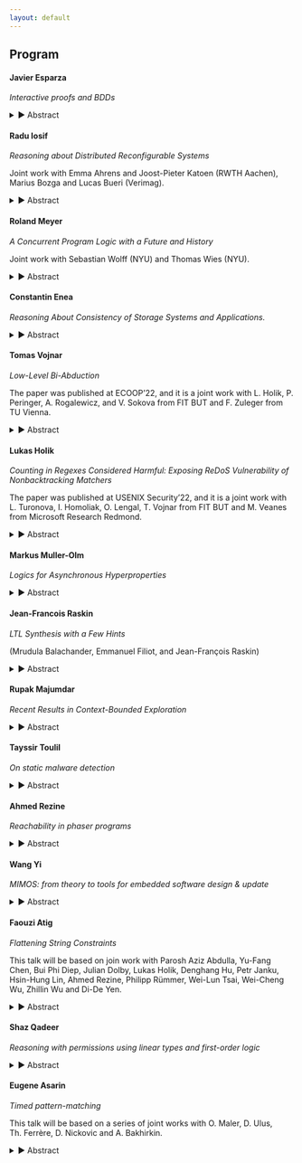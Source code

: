 ```yaml
---
layout: default
---
```


## Program

#### Javier Esparza

*Interactive proofs and BDDs*

<details>
  <summary>▶ Abstract</summary>
  IP=PSPACE is proved by exhibiting an interactive proof
  system for QBF, often called the SumCheck algorithm.
  SumCheck runs in polynomial time for Verifier, but in
  exponential time for Prover.

  Assume that Prover solves QBF instances using BDDs.
  (That is, given a QBF formula Ax1 Ex2 Ax3 .. Exn F,
  Prover constructs BDDs for F, Exn F, Ax(n-1) Exn F etc.)
  We give an implementation of SumCheck in which Prover runs
  in polynomial time **in the size of the BDDs**. In particular,
  a BDD-based QBF-solver can be easily instrumented so that
  it produces interactive certificates.

  More generally, we are implementing a BDD library that
  produces interactive proof certificates. I'll report on
  this work.
</details>

#### Radu Iosif

*Reasoning about Distributed Reconfigurable Systems*

Joint work with Emma Ahrens and Joost-Pieter Katoen (RWTH Aachen), Marius Bozga and Lucas Bueri (Verimag).

<details>
  <summary>▶ Abstract</summary>
  We present a Hoare-style calculus for formal reasoning about
  reconfiguration programs of distributed systems. Such programs create
  and delete processes and/or interactions (communication channels) while
  processes in the network communicate by handshaking. Our proof calculus uses a
  resource logic, in the spirit of Separation Logic, to give local specifications of reconfiguration
  actions. Parameterized distributed systems with an unbounded number of
  processes are described using inductively defined predicates. The
  correctness of reconfiguration programs relies on havoc invariants,
  that are assertions about the ongoing interactions in a part of the
  system that is not affected by the structural change caused by the
  reconfiguration. The rest of the talk is concerned with automation issues,
  with a survey of the decision procedures (satisfiability, entailment) for the logic
  and the presentation of a method that proves havoc invariants automatically.
  The latter is inspired by Regular Model Checking, a domain of verification
  pioneered by Ahmed Bouajjani.
</details>

#### Roland Meyer

*A Concurrent Program Logic with a Future and History*

Joint work with Sebastian Wolff (NYU) and Thomas Wies (NYU).

<details>
  <summary>▶ Abstract</summary>
Verifying fine-grained optimistic concurrent programs remains an open problem. Modern program logics provide abstraction mechanisms and compositional reasoning principles to deal with the inherent complexity. However, their use is mostly confined to pencil-and-paper or mechanized proofs. We devise a new separation logic geared towards the lacking automation. While local reasoning is known to be crucial for automation, we are the first to show how to retain this locality for (i) reasoning about inductive properties without the need for ghost code, and (ii) reasoning about computation histories in hindsight. We implemented our new logic in a tool and used it to automatically verify challenging concurrent search structures that require inductive properties and hindsight reasoning, such as the Harris set.
</details>

#### Constantin Enea

*Reasoning About Consistency of Storage Systems and Applications.*

<details>
  <summary>▶ Abstract</summary>
  Modern applications such as e-commerce platforms are centered around using large-scale storage systems for storing and retrieving data. In the presence of concurrent accesses, these storage systems trade off consistency for performance. The weaker the consistency level, the more behaviors a storage system is allowed to exhibit and it is up to the developer to ensure that their application can tolerate those behaviors. However, these weak behaviors only occur rarely in practice and outside the control of the application, making it difficult for developers to check the robustness of their code against weak consistency levels.

  In this talk I will give an overview of algorithmic methods for checking whether a storage system conforms to a certain consistency level or that an application satisfies its intended specification when run under a given consistency level.
</details>

#### Tomas Vojnar

*Low-Level Bi-Abduction*

The paper was published at ECOOP’22, and it is a joint work with L. Holik, P. Peringer, A. Rogalewicz, and V. Sokova from FIT BUT and F. Zuleger from TU Vienna.

<details>
  <summary>▶ Abstract</summary>
  The paper proposes a new static analysis designed to handle open programs, i.e., fragments of programs, with dynamic pointer-linked data structures - in particular, various kinds of lists - that employ advanced low-level pointer operations. The goal is to allow such programs be analysed without a need of writing analysis harnesses that would first initialise the structures being handled. The approach builds on a special flavour of separation logic and the approach of bi-abduction. The code of interest is analyzed along the call tree, starting from its leaves, with each function analysed just once without any call context, leading to a set of contracts summarizing the behaviour of the analysed functions. In order to handle the considered programs, methods of abduction existing in the literature are significantly modified and extended in the paper. The proposed approach has been implemented in a tool prototype and successfully evaluated on not large but complex programs.
</details>

#### Lukas Holik

*Counting in Regexes Considered Harmful: Exposing ReDoS Vulnerability of Nonbacktracking Matchers*

The paper was published at USENIX Security’22, and it is a joint work with L. Turonova, I. Homoliak, O. Lengal, T. Vojnar from FIT BUT and M. Veanes from Microsoft Research Redmond.

<details>
  <summary>▶ Abstract</summary>
  In this paper, we study the performance characteristics of nonbacktracking regex matchers and their vulnerability against ReDoS (regular expression denial of service) attacks. We focus on their known Achilles heel, which are extended regexes that use bounded quantifiers (e.g., '(ab){100}'). We propose a method for generating input texts that can cause ReDoS attacks on these matchers. The method exploits the bounded repetition and uses it to force expensive simulations of the deterministic automaton for the regex. We perform an extensive experimental evaluation of our and other state-of-the-art ReDoS generators on a large set of practical regexes with a comprehensive set of backtracking and nonbacktracking matchers, as well as experiments where we demonstrate ReDoS attacks on state-of-the-art real-world security applications containing SNORT with Hyperscan and the HW-accelerated regex matching engine on the NVIDIA BlueField-2 card. Our experiments show that bounded repetition is indeed a notable weakness of nonbacktracking matchers, with our generator being the only one capable of significantly increasing their running time.
</details>

#### Markus Muller-Olm

*Logics for Asynchronous Hyperproperties*

<details>
  <summary>▶ Abstract</summary>
  Logics for Hyperproperties have received increasing attention in the last decade due to their importance e.g. for security analyses. Past approaches have focussed on synchronous properties, i.e. techniques in which different paths are explored lockstepwise. More recently automata models and logics supporting also asynchronous hyperproperties have been studied. In this talk I will survey recent research on logics for asynchronous hyperproperties.
</details>

#### Jean-Francois Raskin

*LTL Synthesis with a Few Hints*

(Mrudula Balachander, Emmanuel Filiot, and Jean-François Raskin)

<details>
  <summary>▶ Abstract</summary>
  We study a variant of the problem of synthesizing Mealy machines that enforce LTL specifications against a hostile environment. In the variant studied here, the user provides the high level LTL specification $\varphi$ of the system to design, and a set $E$ of examples of executions that the solution must produce. Our synthesis algorithm works in two phases. First, it generalizes the decisions taken along the examples $E$ using tailored extensions of automata learning algorithms. This phase generalizes the user-provided examples in $E$ while preserving realizability of $\varphi$. Second, the algorithm turns the (usually) incomplete Mealy machine obtained by the learning phase into a complete Mealy machine that realizes $\varphi$. The examples are used to guide the synthesis procedure. We provide a completness result that shows that our procedure can learn any Mealy machine $M$ that realizes $\varphi$ with a small (polynomial) set of examples. We also show that our problem, that generalizes the classical LTL synthesis problem (i.e. when $E=\emptyset$), matches its worst-case complexity. The additional cost of learning from $E$ is even polynomial in the size of $E$ and in the size of a symbolic representation of solutions that realize $\varphi$. This symbolic representation is computed by the synthesis algorithm implemented in {\sc Acacia-Bonzai} when solving the plain LTL synthesis problem. We illustrate the practical interest of our approach on a set of examples.
</details>

#### Rupak Majumdar

*Recent Results in Context-Bounded Exploration*

<details>
  <summary>▶ Abstract</summary>
  Context-bounded exploration is a way to structure the state space of a concurrent multithreaded program by restricting the number of times a thread can be context switched. Since its introduction by Qadeer and Rehof about two decades ago, it has led to many new and interesting results, both theoretical and practical.
  I will survey some recent results in the theory of context-bounded exploration. Our model and results are inspired by a seminal paper of Atig, Bouajjani, and Qadeer from 2009.
</details>

#### Tayssir Toulil

*On static malware detection*

<details>
  <summary>▶ Abstract</summary>
  The number of malware is growing extraordinarily fast. A  malware may
bring
serious damage. Thus, it is crucial to have efficient up-to-date virus
detectors.
Existing antivirus systems  use various detection techniques to identify
viruses
such as (1) code emulation where the virus is executed in a virtual
environment
to get detected; or (2) signature detection, where a signature is a
pattern of program
code that characterizes  the virus. A file is declared as a virus  if it
contains a
sequence of binary code instructions that matches  one  of the known
signatures.
These techniques are becoming insufficient. Indeed, emulation based
techniques
can only check the program's behavior in a limited time interval.  As
for signature
based systems, it is very easy to virus developers to  get around them.
Thus, a robust malware detection technique needs  to check the behavior
(not the syntax)
of the program without executing it.
We show in this talk how using behavior  signatures allow to efficiently
detect malwares
in a completely static way. We implemented our techniques in a tool, and
we applied
it to detect several viruses. Our results are encouraging. In
particular, our tool
 was able to detect more than 800 viruses. Several of these viruses
could not be
detected by well-known anti-viruses such as Avira, Avast, Norton,
Kaspersky and McAfee.
</details>

#### Ahmed Rezine

*Reachability in phaser programs*

<details>
  <summary>▶ Abstract</summary>
  We consider the problem of statically checking control state reachability (as in possibility of assertion violations, race conditions or runtime errors) and plain reachability (as in deadlock-freedom) of phaser programs. Phasers are a modern non-trivial synchronization construct that supports dynamic parallelism with runtime registration and deregistration of spawned tasks. They allow for collective and point-to-point synchronizations. For instance, phasers can enforce barriers or producer-consumer synchronization schemes among all or subsets of the running tasks. Implementations are found in modern languages such as Habanero Java. Phasers essentially associate phases to individual tasks and use their runtime values to restrict possible concurrent executions. Unbounded phases may result in infinite transition systems even in the case of programs only creating finite numbers of tasks and phasers.
</details>

#### Wang Yi

*MIMOS: from theory to tools for embedded software design & update*

<details>
  <summary>▶ Abstract</summary>
  Today, the functionality and economical value of industrial systems and products, such as cars, airplanes, and medical equipment, is deﬁned and realized by embedded software. Dynamic software updates are critical for new features, product customization and security patches, but presently are not well supported for safety-critical systems.  MIMOS is a tool environment providing a new design paradigm and software tools for building embedded software  which can be updated on demand dynamically, safely, and securely over their operational life-time. The talk will be concluded with a tool demo.
</details>

#### Faouzi Atig

*Flattening String Constraints*

This talk will be based on join work with Parosh Aziz Abdulla, Yu-Fang Chen, Bui Phi Diep, Julian Dolby, Lukas Holik, Denghang Hu, Petr Janku, Hsin-Hung Lin, Ahmed Rezine, Philipp Rümmer, Wei-Lun Tsai, Wei-Cheng Wu, Zhillin Wu and Di-De Yen.

<details>
  <summary>▶ Abstract</summary>
  String data type is present in all modern programming and is a part of the core semantics of programming languages such as JavaScript and Python. The testing and verification of such programs require a decision procedure for string constraints. The types of constraints include: (1) equality constraints of the form t1 = t2 where t1 and t2 consist of a sequence of string variables and constants, (2) regular constraints of the form x 2 R where x is a string variable and R is a regular language, and (3) integer constraints which are linear arithmetic formulas over the length of the string variables. In this keynote talk, we will present our recent decision procedure for string constraints. We will focus on the decision procedure that uses the Counter-Example Guided Abstraction Refinement (CEGAR) framework which contains both an under- and an over-approximation module running in an alternating manner. The flow of information between these modules is used to increase their precision in an automatic manner.
</details>

#### Shaz Qadeer

*Reasoning with permissions using linear types and first-order logic*

<details>
  <summary>▶ Abstract</summary>
  Local reasoning is achieved when the specification of the effects of a code fragment can be used     to reason effectively in any context where those effects are relevant. Local reasoning is essential for framing of loops and calls in sequential code and for noninterference reasoning in concurrent code.

  The Civl approach to local reasoning combines two independent reasoning systems--types and logic.    Like many other verifiers (EscJava, Dafny, Viper, VeriFast, and Ivy to name a few), Civl uses a    satisfiability solver for logical reasoning. In addition to the usual types whose values may be freely duplicated, Civl also provides linear types whose values may not be duplicated.

  Civl enables local reasoning via programmable ownership expressed using permissions that must be held to perform critical operations that mutate state. Permissions are linearly-typed sets in Civl that may be split and joined but not duplicated. The Civl type system guarantees that at runtime permissions residing in distinct variables are disjoint. The verification condition generator in Civl soundly injects such disjointness facts as assumptions into the verification conditions of the program.

  In this talk, I will motivate the need for permissions and illustrate their benefits. I hope to convince the audience that permissions are indispensable for tractable and automated local proofs.
</details>

#### Eugene Asarin

*Timed pattern-matching*

This talk will be based on a series of joint works with O.&nbsp;Maler, D.&nbsp;Ulus, Th.&nbsp;Ferrère, D.&nbsp;Nickovic and A.&nbsp;Bakhirkin.

<details>
  <summary>▶ Abstract</summary>
  Timed pattern matching consists in finding occurrences of a timed regular expression in a timed word.  I will present a simple (and visual) algorithm, and discuss applications to runtime verification/log analysis. On the theoretical side I will address the complexity of the problem depending on the kind of expressions used, and present a couple of open questions.
</details>
